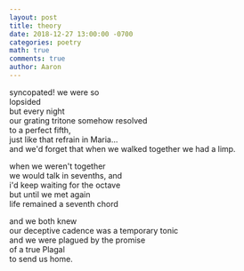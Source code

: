 ```yaml
---
layout: post
title: theory
date: 2018-12-27 13:00:00 -0700
categories: poetry 
math: true
comments: true
author: Aaron
---
```


syncopated! we were so  
lopsided  
but every night  
our grating tritone somehow resolved  
to a perfect fifth,  
just like that refrain in Maria...  
and we'd forget that when we walked together we had a limp.  

when we weren't together  
we would talk in sevenths, and  
i'd keep waiting for the octave  
but until we met again  
life remained a seventh chord  

and we both knew  
our deceptive cadence was a temporary tonic  
and we were plagued by the promise  
of a true Plagal  
to send us home.  
